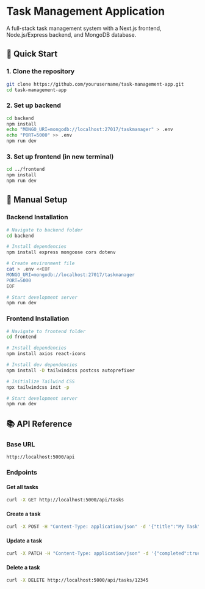 # Task Management Application



A full-stack task management system with a Next.js frontend, Node.js/Express backend, and MongoDB database.

## 🚀 Quick Start

### 1. Clone the repository

```bash
git clone https://github.com/yourusername/task-management-app.git
cd task-management-app
```

### 2. Set up backend

```bash
cd backend
npm install
echo "MONGO_URI=mongodb://localhost:27017/taskmanager" > .env
echo "PORT=5000" >> .env
npm run dev
```

### 3. Set up frontend (in new terminal)

```bash
cd ../frontend
npm install
npm run dev
```

## 🔧 Manual Setup

### Backend Installation

```bash
# Navigate to backend folder
cd backend

# Install dependencies
npm install express mongoose cors dotenv

# Create environment file
cat > .env <<EOF
MONGO_URI=mongodb://localhost:27017/taskmanager
PORT=5000
EOF

# Start development server
npm run dev
```

### Frontend Installation

```bash
# Navigate to frontend folder
cd frontend

# Install dependencies
npm install axios react-icons

# Install dev dependencies
npm install -D tailwindcss postcss autoprefixer

# Initialize Tailwind CSS
npx tailwindcss init -p

# Start development server
npm run dev
```

## 📚 API Reference

### Base URL

```
http://localhost:5000/api
```

### Endpoints

#### Get all tasks

```bash
curl -X GET http://localhost:5000/api/tasks
```

#### Create a task

```bash
curl -X POST -H "Content-Type: application/json" -d '{"title":"My Task"}' http://localhost:5000/api/tasks
```

#### Update a task

```bash
curl -X PATCH -H "Content-Type: application/json" -d '{"completed":true}' http://localhost:5000/api/tasks/12345
```

#### Delete a task

```bash
curl -X DELETE http://localhost:5000/api/tasks/12345
```


